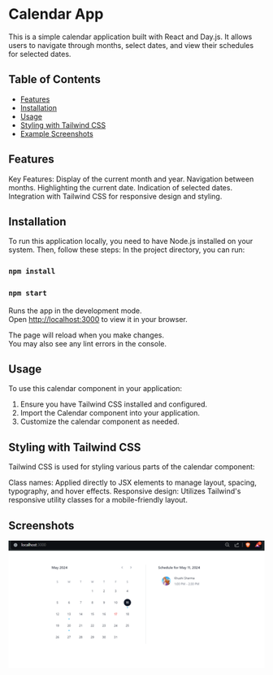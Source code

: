 
# Calendar App

This is a simple calendar application built with React and Day.js. It allows users to navigate through months, select dates, and view their schedules for selected dates.

## Table of Contents

- [Features](#features)
- [Installation](#installation)
- [Usage](#usage)
- [Styling with Tailwind CSS](#styling-with-tailwind-css)
- [Example Screenshots](#example-screenshots)

## Features
Key Features:
Display of the current month and year.
Navigation between months.
Highlighting the current date.
Indication of selected dates.
Integration with Tailwind CSS for responsive design and styling.

## Installation

To run this application locally, you need to have Node.js installed on your system. Then, follow these steps:
In the project directory, you can run:

### `npm install`
### `npm start`

Runs the app in the development mode.\
Open [http://localhost:3000](http://localhost:3000) to view it in your browser.

The page will reload when you make changes.\
You may also see any lint errors in the console.

## Usage
To use this calendar component in your application:

1. Ensure you have Tailwind CSS installed and configured.
2. Import the Calendar component into your application.
3. Customize the calendar component as needed.

## Styling with Tailwind CSS
Tailwind CSS is used for styling various parts of the calendar component:

Class names: Applied directly to JSX elements to manage layout, spacing, typography, and hover effects.
Responsive design: Utilizes Tailwind's responsive utility classes for a mobile-friendly layout.

## Screenshots

![alt text](image.png)